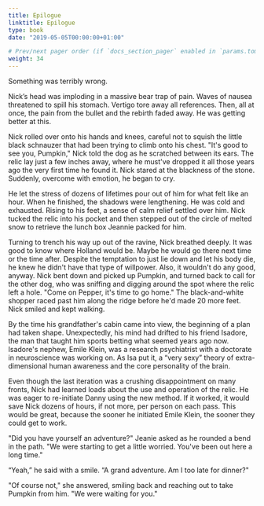 ```yaml
---
title: Epilogue
linktitle: Epilogue
type: book
date: "2019-05-05T00:00:00+01:00"

# Prev/next pager order (if `docs_section_pager` enabled in `params.toml`)
weight: 34
---
```

Something was terribly wrong.

Nick’s head was imploding in a massive bear trap of pain. Waves of nausea threatened to spill his stomach. Vertigo tore away all references. Then, all at once, the pain from the bullet and the rebirth faded away. He was getting better at this.

Nick rolled over onto his hands and knees, careful not to squish the little black schnauzer that had been trying to climb onto his chest. "It's good to see you, Pumpkin," Nick told the dog as he scratched between its ears. The relic lay just a few inches away, where he must've dropped it all those years ago the very first time he found it. Nick stared at the blackness of the stone. Suddenly, overcome with emotion, he began to cry.

He let the stress of dozens of lifetimes pour out of him for what felt like an hour. When he finished, the shadows were lengthening. He was cold and exhausted. Rising to his feet, a sense of calm relief settled over him. Nick tucked the relic into his pocket and then stepped out of the circle of melted snow to retrieve the lunch box Jeannie packed for him.


Turning to trench his way up out of the ravine, Nick breathed deeply. It was good to know where Holland would be. Maybe he would go there next time or the time after. Despite the temptation to just lie down and let his body die, he knew he didn't have that type of willpower. Also, it wouldn't do any good, anyway. Nick bent down and picked up Pumpkin, and turned back to call for the other dog, who was sniffing and digging around the spot where the relic left a hole. "Come on Pepper, it's time to go home." The black-and-white shopper raced past him along the ridge before he'd made 20 more feet. Nick smiled and kept walking.

By the time his grandfather's cabin came into view, the beginning of a plan had taken shape. Unexpectedly, his mind had drifted to his friend Isadore, the man that taught him sports betting what seemed years ago now. Isadore's nephew, Emile Klein, was a research psychiatrist with a doctorate in neuroscience was working on. As Isa put it, a “very sexy” theory of extra-dimensional human awareness and the core personality of the brain.

Even though the last iteration was a crushing disappointment on many fronts, Nick had learned loads about the use and operation of the relic. He was eager to re-initiate Danny using the new method. If it worked, it would save Nick dozens of hours, if not more, per person on each pass. This would be great, because the sooner he initiated Emile Klein, the sooner they could get to work.

"Did you have yourself an adventure?" Jeanie asked as he rounded a bend in the path. "We were starting to get a little worried. You've been out here a long time."

“Yeah,” he said with a smile. “A grand adventure. Am I too late for dinner?"

"Of course not," she answered, smiling back and reaching out to take Pumpkin from him. "We were waiting for you."
